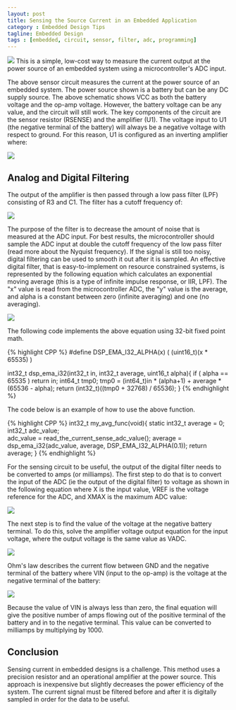 ```yaml
---
layout: post
title: Sensing the Source Current in an Embedded Application
category : Embedded Design Tips
tagline: Embedded Design
tags : [embedded, circuit, sensor, filter, adc, programming]
---
```


<img class="post_image" src="{{ BASE_PATH }}/images/currentsense.svg" />
This is a simple, low-cost way to measure the current output at the power 
source of an embedded system using a microcontroller's ADC input.

The above sensor circuit measures the current at the power source of an embedded system.  The power source shown is a battery but can be any DC supply source.  The above schematic shows VCC as both the battery voltage and the op-amp voltage.  However, the battery voltage can be any value, and the circuit will still work.  The key components of the circuit are the sensor resistor (RSENSE) and the amplifier (U1).  The voltage input to U1 (the negative terminal of the battery) will always be a negative voltage with respect to ground.  For this reason, U1 is configured as an inverting amplifier where:

<img class="post_equation" src="{{ BASE_PATH }}/images/current-sense-formula1.svg" />

## Analog and Digital Filtering

The output of the amplifier is then passed through a low pass filter (LPF) consisting 
of R3 and C1.  The filter has a cutoff frequency of:

<img class="post_equation" src="{{ BASE_PATH }}/images/current-sense-formula2.svg" />

The purpose of the filter is to decrease the amount of noise that is measured at 
the ADC input.  For best results, the microcontroller should sample the ADC input 
at double the cutoff frequency of the low pass filter (read more about the Nyquist 
frequency).  If the signal is still too noisy, digital filtering can be used to 
smooth it out after it is sampled.  An effective digital filter, that is 
easy-to-implement on resource constrained systems, is represented by the following 
equation which calculates an exponential moving average (this is a type of 
infinite impulse response, or IIR, LPF).  The "x" value is read from the 
microcontroller ADC, the "y" value is the average, and alpha is a constant 
between zero (infinite averaging) and one (no averaging).

<img class="post_equation" src="{{ BASE_PATH }}/images/filter-formula2.svg" />

The following code implements the above equation using 32-bit fixed point math.
 
{% highlight CPP %}
#define DSP_EMA_I32_ALPHA(x) ( (uint16_t)(x * 65535) )
 
int32_t dsp_ema_i32(int32_t in, int32_t average, uint16_t alpha){
  if ( alpha == 65535 ) return in;
  int64_t tmp0;
  tmp0 = (int64_t)in * (alpha+1) + average * (65536 - alpha);
  return (int32_t)((tmp0 + 32768) / 65536);
}
{% endhighlight %}
 
The code below is an example of how to use the above function.

{% highlight CPP %}
int32_t my_avg_func(void){
     static int32_t average = 0;
     int32_t adc_value;    
     adc_value = read_the_current_sense_adc_value();
     average = dsp_ema_i32(adc_value, average, DSP_EMA_I32_ALPHA(0.1));
     return average;
}
{% endhighlight %}

For the sensing circuit to be useful, the output of the digital filter needs to be 
converted to amps (or milliamps).  The first step to do that is to convert the 
input of the ADC (ie the output of the digital filter) to voltage as shown in 
the following equation where X is the input value, VREF is the voltage reference 
for the ADC, and XMAX is the maximum ADC value:

<img class="post_equation" src="{{ BASE_PATH }}/images/current-sense-formula3.svg" />

The next step is to find the value of the voltage at the negative battery 
terminal.  To do this, solve the amplifier voltage output equation for the 
input voltage, where the output voltage is the same value as VADC.
 
<img class="post_equation" src="{{ BASE_PATH }}/images/current-sense-formula4.svg" />

Ohm's law describes the current flow between GND and the negative terminal 
of the battery where VIN (input to the op-amp) is the voltage at the negative 
terminal of the battery:

<img class="post_equation" src="{{ BASE_PATH }}/images/current-sense-formula5.svg" />

Because the value of VIN is always less than zero, the final equation will 
give the positive number of amps flowing out of the positive terminal of the 
battery and in to the negative terminal.  This value can be converted to 
milliamps by multiplying by 1000.

## Conclusion

Sensing current in embedded designs is a challenge.  This method uses a precision 
resistor and an operational amplifier at the power source.  This approach is 
inexpensive but slightly decreases the power efficiency of the system.  The current 
signal must be filtered before and after it is digitally sampled in order for the 
data to be useful.

